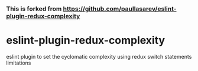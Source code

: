 ### This is forked from https://github.com/paullasarev/eslint-plugin-redux-complexity

# eslint-plugin-redux-complexity
eslint plugin to set the cyclomatic complexity using redux switch statements limitations
